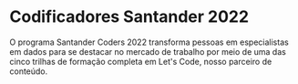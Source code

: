 # Codificadores Santander 2022
O programa Santander Coders 2022 transforma pessoas em especialistas em dados para se destacar no mercado de trabalho por meio de uma das cinco trilhas de formação completa em Let's Code, nosso parceiro de conteúdo.
